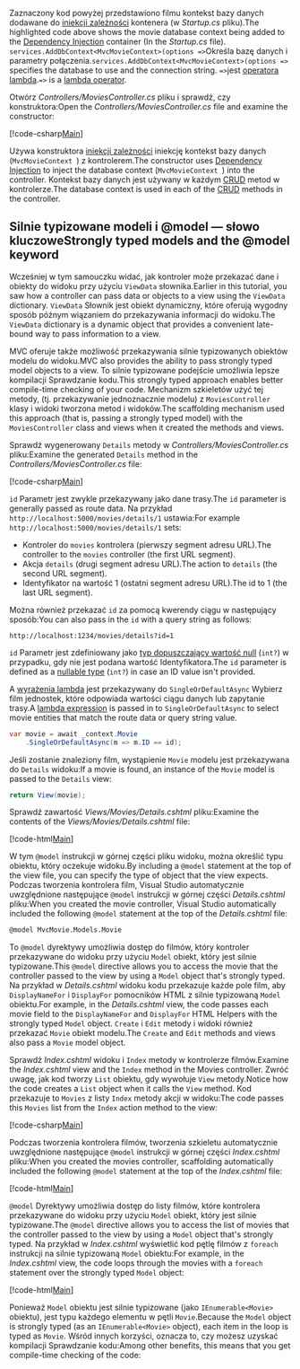 <span data-ttu-id="81923-101">Zaznaczony kod powyżej przedstawiono filmu kontekst bazy danych dodawane do [iniekcji zależności](xref:fundamentals/dependency-injection) kontenera (w *Startup.cs* pliku).</span><span class="sxs-lookup"><span data-stu-id="81923-101">The highlighted code above shows the movie database context being added to the [Dependency Injection](xref:fundamentals/dependency-injection) container (In the *Startup.cs* file).</span></span> <span data-ttu-id="81923-102">`services.AddDbContext<MvcMovieContext>(options =>`Określa bazę danych i parametry połączenia.</span><span class="sxs-lookup"><span data-stu-id="81923-102">`services.AddDbContext<MvcMovieContext>(options =>` specifies the database to use and the connection string.</span></span> <span data-ttu-id="81923-103">`=>`jest [operatora lambda](https://docs.microsoft.com/dotnet/articles/csharp/language-reference/operators/lambda-operator).</span><span class="sxs-lookup"><span data-stu-id="81923-103">`=>` is a [lambda operator](https://docs.microsoft.com/dotnet/articles/csharp/language-reference/operators/lambda-operator).</span></span>

<span data-ttu-id="81923-104">Otwórz *Controllers/MoviesController.cs* pliku i sprawdź, czy konstruktora:</span><span class="sxs-lookup"><span data-stu-id="81923-104">Open the *Controllers/MoviesController.cs* file and examine the constructor:</span></span>

<!-- l.. Make copy of Movies controller because we comment out the initial index method and update it later  -->

[!code-csharp[Main](../../tutorials/first-mvc-app/start-mvc/sample/MvcMovie/Controllers/MC1.cs?name=snippet_1)] 

<span data-ttu-id="81923-105">Używa konstruktora [iniekcji zależności](xref:fundamentals/dependency-injection) iniekcję kontekst bazy danych (`MvcMovieContext `) z kontrolerem.</span><span class="sxs-lookup"><span data-stu-id="81923-105">The constructor uses [Dependency Injection](xref:fundamentals/dependency-injection) to inject the database context (`MvcMovieContext `) into the controller.</span></span> <span data-ttu-id="81923-106">Kontekst bazy danych jest używany w każdym [CRUD](https://wikipedia.org/wiki/Create,_read,_update_and_delete) metod w kontrolerze.</span><span class="sxs-lookup"><span data-stu-id="81923-106">The database context is used in each of the [CRUD](https://wikipedia.org/wiki/Create,_read,_update_and_delete) methods in the controller.</span></span>

<a name="strongly-typed-models-keyword-label"></a>

## <a name="strongly-typed-models-and-the-model-keyword"></a><span data-ttu-id="81923-107">Silnie typizowane modeli i @model — słowo kluczowe</span><span class="sxs-lookup"><span data-stu-id="81923-107">Strongly typed models and the @model keyword</span></span>

<span data-ttu-id="81923-108">Wcześniej w tym samouczku widać, jak kontroler może przekazać dane i obiekty do widoku przy użyciu `ViewData` słownika.</span><span class="sxs-lookup"><span data-stu-id="81923-108">Earlier in this tutorial, you saw how a controller can pass data or objects to a view using the `ViewData` dictionary.</span></span> <span data-ttu-id="81923-109">`ViewData` Słownik jest obiekt dynamiczny, które oferują wygodny sposób późnym wiązaniem do przekazywania informacji do widoku.</span><span class="sxs-lookup"><span data-stu-id="81923-109">The `ViewData` dictionary is a dynamic object that provides a convenient late-bound way to pass information to a view.</span></span>

<span data-ttu-id="81923-110">MVC oferuje także możliwość przekazywania silnie typizowanych obiektów modelu do widoku.</span><span class="sxs-lookup"><span data-stu-id="81923-110">MVC also provides the ability to pass strongly typed model objects to a view.</span></span> <span data-ttu-id="81923-111">To silnie typizowane podejście umożliwia lepsze kompilacji Sprawdzanie kodu.</span><span class="sxs-lookup"><span data-stu-id="81923-111">This strongly typed approach enables better compile-time checking of your code.</span></span> <span data-ttu-id="81923-112">Mechanizm szkieletów użyć tej metody, (tj. przekazywanie jednoznacznie modelu) z `MoviesController` klasy i widoki tworzona metod i widoków.</span><span class="sxs-lookup"><span data-stu-id="81923-112">The scaffolding mechanism used this approach (that is, passing a strongly typed model) with the `MoviesController` class and views when it created the methods and views.</span></span>

<span data-ttu-id="81923-113">Sprawdź wygenerowany `Details` metody w *Controllers/MoviesController.cs* pliku:</span><span class="sxs-lookup"><span data-stu-id="81923-113">Examine the generated `Details` method in the *Controllers/MoviesController.cs* file:</span></span>

[!code-csharp[Main](../../tutorials/first-mvc-app/start-mvc/sample/MvcMovie/Controllers/MoviesController.cs?name=snippet_details)]

<span data-ttu-id="81923-114">`id` Parametr jest zwykle przekazywany jako dane trasy.</span><span class="sxs-lookup"><span data-stu-id="81923-114">The `id` parameter is generally passed as route data.</span></span> <span data-ttu-id="81923-115">Na przykład `http://localhost:5000/movies/details/1` ustawia:</span><span class="sxs-lookup"><span data-stu-id="81923-115">For example `http://localhost:5000/movies/details/1` sets:</span></span>

* <span data-ttu-id="81923-116">Kontroler do `movies` kontrolera (pierwszy segment adresu URL).</span><span class="sxs-lookup"><span data-stu-id="81923-116">The controller to the `movies` controller (the first URL segment).</span></span>
* <span data-ttu-id="81923-117">Akcja `details` (drugi segment adresu URL).</span><span class="sxs-lookup"><span data-stu-id="81923-117">The action to `details` (the second URL segment).</span></span>
* <span data-ttu-id="81923-118">Identyfikator na wartość 1 (ostatni segment adresu URL).</span><span class="sxs-lookup"><span data-stu-id="81923-118">The id to 1 (the last URL segment).</span></span>

<span data-ttu-id="81923-119">Można również przekazać `id` za pomocą kwerendy ciągu w następujący sposób:</span><span class="sxs-lookup"><span data-stu-id="81923-119">You can also pass in the `id` with a query string as follows:</span></span>

`http://localhost:1234/movies/details?id=1`

<span data-ttu-id="81923-120">`id` Parametr jest zdefiniowany jako [typ dopuszczający wartość null](https://docs.microsoft.com/dotnet/csharp/programming-guide/nullable-types/index) (`int?`) w przypadku, gdy nie jest podana wartość Identyfikatora.</span><span class="sxs-lookup"><span data-stu-id="81923-120">The `id` parameter is defined as a [nullable type](https://docs.microsoft.com/dotnet/csharp/programming-guide/nullable-types/index) (`int?`) in case an ID value isn't provided.</span></span>

<span data-ttu-id="81923-121">A [wyrażenia lambda](https://docs.microsoft.com/dotnet/articles/csharp/programming-guide/statements-expressions-operators/lambda-expressions) jest przekazywany do `SingleOrDefaultAsync` Wybierz film jednostek, które odpowiada wartości ciągu danych lub zapytanie trasy.</span><span class="sxs-lookup"><span data-stu-id="81923-121">A [lambda expression](https://docs.microsoft.com/dotnet/articles/csharp/programming-guide/statements-expressions-operators/lambda-expressions) is passed in to `SingleOrDefaultAsync` to select movie entities that match the route data or query string value.</span></span>

```csharp
var movie = await _context.Movie
    .SingleOrDefaultAsync(m => m.ID == id);
```

<span data-ttu-id="81923-122">Jeśli zostanie znaleziony film, wystąpienie `Movie` modelu jest przekazywana do `Details` widoku:</span><span class="sxs-lookup"><span data-stu-id="81923-122">If a movie is found, an instance of the `Movie` model is passed to the `Details` view:</span></span>

```csharp
return View(movie);
   ```

<span data-ttu-id="81923-123">Sprawdź zawartość *Views/Movies/Details.cshtml* pliku:</span><span class="sxs-lookup"><span data-stu-id="81923-123">Examine the contents of the *Views/Movies/Details.cshtml* file:</span></span>

[!code-html[Main](../../tutorials/first-mvc-app/start-mvc/sample/MvcMovie/Views/Movies/DetailsOriginal.cshtml)]

<span data-ttu-id="81923-124">W tym `@model` instrukcji w górnej części pliku widoku, można określić typu obiektu, który oczekuje widoku.</span><span class="sxs-lookup"><span data-stu-id="81923-124">By including a `@model` statement at the top of the view file, you can specify the type of object that the view expects.</span></span> <span data-ttu-id="81923-125">Podczas tworzenia kontrolera film, Visual Studio automatycznie uwzględnione następujące `@model` instrukcji w górnej części *Details.cshtml* pliku:</span><span class="sxs-lookup"><span data-stu-id="81923-125">When you created the movie controller, Visual Studio automatically included the following `@model` statement at the top of the *Details.cshtml* file:</span></span>

```HTML
@model MvcMovie.Models.Movie
   ```

<span data-ttu-id="81923-126">To `@model` dyrektywy umożliwia dostęp do filmów, który kontroler przekazywane do widoku przy użyciu `Model` obiekt, który jest silnie typizowane.</span><span class="sxs-lookup"><span data-stu-id="81923-126">This `@model` directive allows you to access the movie that the controller passed to the view by using a `Model` object that's strongly typed.</span></span> <span data-ttu-id="81923-127">Na przykład w *Details.cshtml* widoku kodu przekazuje każde pole film, aby `DisplayNameFor` i `DisplayFor` pomocników HTML z silnie typizowaną `Model` obiektu.</span><span class="sxs-lookup"><span data-stu-id="81923-127">For example, in the *Details.cshtml* view, the code passes each movie field to the `DisplayNameFor` and `DisplayFor` HTML Helpers with the strongly typed `Model` object.</span></span> <span data-ttu-id="81923-128">`Create` i `Edit` metody i widoki również przekazać `Movie` obiekt modelu.</span><span class="sxs-lookup"><span data-stu-id="81923-128">The `Create` and `Edit` methods and views also pass a `Movie` model object.</span></span>

<span data-ttu-id="81923-129">Sprawdź *Index.cshtml* widoku i `Index` metody w kontrolerze filmów.</span><span class="sxs-lookup"><span data-stu-id="81923-129">Examine the *Index.cshtml* view and the `Index` method in the Movies controller.</span></span> <span data-ttu-id="81923-130">Zwróć uwagę, jak kod tworzy `List` obiektu, gdy wywołuje `View` metody.</span><span class="sxs-lookup"><span data-stu-id="81923-130">Notice how the code creates a `List` object when it calls the `View` method.</span></span> <span data-ttu-id="81923-131">Kod przekazuje to `Movies` z listy `Index` metody akcji w widoku:</span><span class="sxs-lookup"><span data-stu-id="81923-131">The code passes this `Movies` list from the `Index` action method to the view:</span></span>

[!code-csharp[Main](../../tutorials/first-mvc-app/start-mvc/sample/MvcMovie/Controllers/MC1.cs?name=snippet_index)]

<span data-ttu-id="81923-132">Podczas tworzenia kontrolera filmów, tworzenia szkieletu automatycznie uwzględnione następujące `@model` instrukcji w górnej części *Index.cshtml* pliku:</span><span class="sxs-lookup"><span data-stu-id="81923-132">When you created the movies controller, scaffolding automatically included the following `@model` statement at the top of the *Index.cshtml* file:</span></span>

<!-- Copy Index.cshtml to IndexOriginal.cshtml -->

[!code-html[Main](../../tutorials/first-mvc-app/start-mvc/sample/MvcMovie/Views/Movies/IndexOriginal.cshtml?range=1)]

<span data-ttu-id="81923-133">`@model` Dyrektywy umożliwia dostęp do listy filmów, które kontrolera przekazywane do widoku przy użyciu `Model` obiekt, który jest silnie typizowane.</span><span class="sxs-lookup"><span data-stu-id="81923-133">The `@model` directive allows you to access the list of movies that the controller passed to the view by using a `Model` object that's strongly typed.</span></span> <span data-ttu-id="81923-134">Na przykład w *Index.cshtml* wyświetlić kod pętlę filmów z `foreach` instrukcji na silnie typizowaną `Model` obiektu:</span><span class="sxs-lookup"><span data-stu-id="81923-134">For example, in the *Index.cshtml* view, the code loops through the movies with a `foreach` statement over the strongly typed `Model` object:</span></span>

[!code-html[Main](../../tutorials/first-mvc-app/start-mvc/sample/MvcMovie/Views/Movies/IndexOriginal.cshtml?highlight=1,31,34,37,40,43,46-48)]

<span data-ttu-id="81923-135">Ponieważ `Model` obiektu jest silnie typizowane (jako `IEnumerable<Movie>` obiektu), jest typu każdego elementu w pętli `Movie`.</span><span class="sxs-lookup"><span data-stu-id="81923-135">Because the `Model` object is strongly typed (as an `IEnumerable<Movie>` object), each item in the loop is typed as `Movie`.</span></span> <span data-ttu-id="81923-136">Wśród innych korzyści, oznacza to, czy możesz uzyskać kompilacji Sprawdzanie kodu:</span><span class="sxs-lookup"><span data-stu-id="81923-136">Among other benefits, this means that you get compile-time checking of the code:</span></span>

